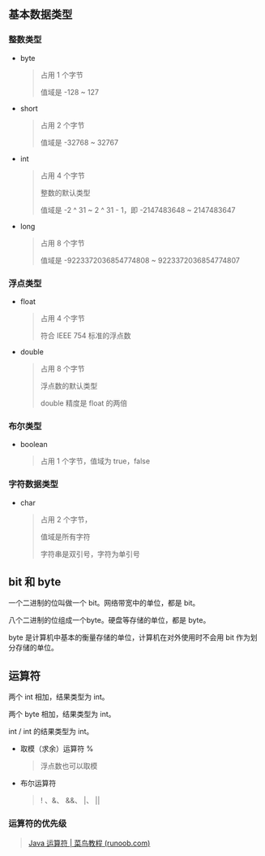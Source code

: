 ## 基本数据类型

### 整数类型

- byte

  > 占用 1 个字节
  >
  > 值域是 -128 ~ 127

- short

  > 占用 2 个字节
  >
  > 值域是 -32768 ~ 32767

- int

  > 占用 4 个字节
  >
  > 整数的默认类型
  >
  > 值域是 -2 ^ 31 ~ 2 ^ 31 - 1，即 -2147483648 ~ 2147483647

- long

  > 占用 8 个字节
  >
  > 值域是 -9223372036854774808 ~ 9223372036854774807

### 浮点类型

- float

  > 占用 4 个字节
  >
  > 符合 IEEE 754 标准的浮点数

- double

  > 占用 8 个字节
  >
  > 浮点数的默认类型
  >
  > double 精度是 float 的两倍

### 布尔类型

- boolean

  > 占用 1 个字节，值域为 true，false

### 字符数据类型

- char

  > 占用 2 个字节，
  >
  > 值域是所有字符
  >
  > 字符串是双引号，字符为单引号

## bit 和 byte

一个二进制的位叫做一个 bit。网络带宽中的单位，都是 bit。

八个二进制的位组成一个byte。硬盘等存储的单位，都是 byte。

byte 是计算机中基本的衡量存储的单位，计算机在对外使用时不会用 bit 作为划分存储的单位。

## 运算符

两个 int 相加，结果类型为 int。

两个 byte 相加，结果类型为 int。

int / int 的结果类型为 int。

- 取模（求余）运算符 %

  > 浮点数也可以取模

- 布尔运算符

  > ! 、&、 &&、 |、 ||

### 运算符的优先级

> [Java 运算符 | 菜鸟教程 (runoob.com)](https://www.runoob.com/java/java-operators.html) 